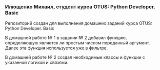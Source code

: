 ### Илющенко Михаил, студент курса OTUS: Python Developer. Basic

Репозиторий создан для выполнения домашних заданий курса OTUS: Python Developer. Basic

В домашней работе № 1 в задании № 2 добавил функцию, определяющую является ли простым числом переданный аргумент. Далее эта функция используется уже в фильтре.

В домашней работе № 2 создал необходимые классы и функции с указанной логикой и связями.